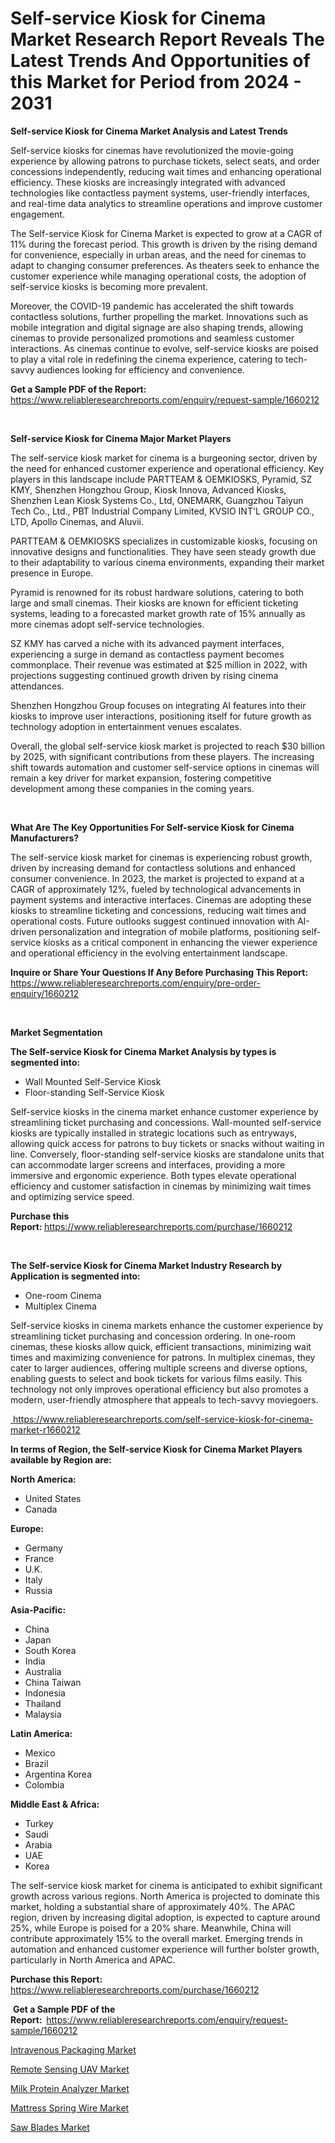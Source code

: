 <p><h1>Self-service Kiosk for Cinema Market Research Report Reveals The Latest Trends And Opportunities of this Market for Period from 2024 - 2031</h1></p><p><strong>Self-service Kiosk for Cinema Market Analysis and Latest Trends</strong></p>
<p><p>Self-service kiosks for cinemas have revolutionized the movie-going experience by allowing patrons to purchase tickets, select seats, and order concessions independently, reducing wait times and enhancing operational efficiency. These kiosks are increasingly integrated with advanced technologies like contactless payment systems, user-friendly interfaces, and real-time data analytics to streamline operations and improve customer engagement.</p><p>The Self-service Kiosk for Cinema Market is expected to grow at a CAGR of 11% during the forecast period. This growth is driven by the rising demand for convenience, especially in urban areas, and the need for cinemas to adapt to changing consumer preferences. As theaters seek to enhance the customer experience while managing operational costs, the adoption of self-service kiosks is becoming more prevalent.</p><p>Moreover, the COVID-19 pandemic has accelerated the shift towards contactless solutions, further propelling the market. Innovations such as mobile integration and digital signage are also shaping trends, allowing cinemas to provide personalized promotions and seamless customer interactions. As cinemas continue to evolve, self-service kiosks are poised to play a vital role in redefining the cinema experience, catering to tech-savvy audiences looking for efficiency and convenience.</p></p>
<p><strong>Get a Sample PDF of the Report:&nbsp;</strong> <a href="https://www.reliableresearchreports.com/enquiry/request-sample/1660212?utm_campaign=24&utm_medium=2&utm_source=Github&utm_content=ia&utm_term=26102024&utm_id=self-service-kiosk-for-cinema">https://www.reliableresearchreports.com/enquiry/request-sample/1660212</a></p>
<p>&nbsp;</p>
<p><strong>Self-service Kiosk for Cinema Major Market Players</strong></p>
<p><p>The self-service kiosk market for cinema is a burgeoning sector, driven by the need for enhanced customer experience and operational efficiency. Key players in this landscape include PARTTEAM & OEMKIOSKS, Pyramid, SZ KMY, Shenzhen Hongzhou Group, Kiosk Innova, Advanced Kiosks, Shenzhen Lean Kiosk Systems Co., Ltd, ONEMARK, Guangzhou Taiyun Tech Co., Ltd., PBT Industrial Company Limited, KVSIO INT'L GROUP CO., LTD, Apollo Cinemas, and Aluvii.</p><p>PARTTEAM & OEMKIOSKS specializes in customizable kiosks, focusing on innovative designs and functionalities. They have seen steady growth due to their adaptability to various cinema environments, expanding their market presence in Europe.</p><p>Pyramid is renowned for its robust hardware solutions, catering to both large and small cinemas. Their kiosks are known for efficient ticketing systems, leading to a forecasted market growth rate of 15% annually as more cinemas adopt self-service technologies.</p><p>SZ KMY has carved a niche with its advanced payment interfaces, experiencing a surge in demand as contactless payment becomes commonplace. Their revenue was estimated at $25 million in 2022, with projections suggesting continued growth driven by rising cinema attendances.</p><p>Shenzhen Hongzhou Group focuses on integrating AI features into their kiosks to improve user interactions, positioning itself for future growth as technology adoption in entertainment venues escalates.</p><p>Overall, the global self-service kiosk market is projected to reach $30 billion by 2025, with significant contributions from these players. The increasing shift towards automation and customer self-service options in cinemas will remain a key driver for market expansion, fostering competitive development among these companies in the coming years.</p></p>
<p>&nbsp;</p>
<p><strong>What Are The Key Opportunities For Self-service Kiosk for Cinema Manufacturers?</strong></p>
<p><p>The self-service kiosk market for cinemas is experiencing robust growth, driven by increasing demand for contactless solutions and enhanced consumer convenience. In 2023, the market is projected to expand at a CAGR of approximately 12%, fueled by technological advancements in payment systems and interactive interfaces. Cinemas are adopting these kiosks to streamline ticketing and concessions, reducing wait times and operational costs. Future outlooks suggest continued innovation with AI-driven personalization and integration of mobile platforms, positioning self-service kiosks as a critical component in enhancing the viewer experience and operational efficiency in the evolving entertainment landscape.</p></p>
<p><strong>Inquire or Share Your Questions If Any Before Purchasing This Report:</strong> <a href="https://www.reliableresearchreports.com/enquiry/pre-order-enquiry/1660212?utm_campaign=24&utm_medium=2&utm_source=Github&utm_content=ia&utm_term=26102024&utm_id=self-service-kiosk-for-cinema">https://www.reliableresearchreports.com/enquiry/pre-order-enquiry/1660212</a></p>
<p>&nbsp;</p>
<p><strong>Market Segmentation</strong></p>
<p><strong>The Self-service Kiosk for Cinema Market Analysis by types is segmented into:</strong></p>
<p><ul><li>Wall Mounted Self-Service Kiosk</li><li>Floor-standing Self-Service Kiosk</li></ul></p>
<p><p>Self-service kiosks in the cinema market enhance customer experience by streamlining ticket purchasing and concessions. Wall-mounted self-service kiosks are typically installed in strategic locations such as entryways, allowing quick access for patrons to buy tickets or snacks without waiting in line. Conversely, floor-standing self-service kiosks are standalone units that can accommodate larger screens and interfaces, providing a more immersive and ergonomic experience. Both types elevate operational efficiency and customer satisfaction in cinemas by minimizing wait times and optimizing service speed.</p></p>
<p><strong>Purchase this Report:&nbsp;</strong><a href="https://www.reliableresearchreports.com/purchase/1660212?utm_campaign=24&utm_medium=2&utm_source=Github&utm_content=ia&utm_term=26102024&utm_id=self-service-kiosk-for-cinema">https://www.reliableresearchreports.com/purchase/1660212</a></p>
<p>&nbsp;</p>
<p><strong>The Self-service Kiosk for Cinema Market Industry Research by Application is segmented into:</strong></p>
<p><ul><li>One-room Cinema</li><li>Multiplex Cinema</li></ul></p>
<p><p>Self-service kiosks in cinema markets enhance the customer experience by streamlining ticket purchasing and concession ordering. In one-room cinemas, these kiosks allow quick, efficient transactions, minimizing wait times and maximizing convenience for patrons. In multiplex cinemas, they cater to larger audiences, offering multiple screens and diverse options, enabling guests to select and book tickets for various films easily. This technology not only improves operational efficiency but also promotes a modern, user-friendly atmosphere that appeals to tech-savvy moviegoers.</p></p>
<p><a href="https://www.reliableresearchreports.com/self-service-kiosk-for-cinema-market-r1660212?utm_campaign=24&utm_medium=2&utm_source=Github&utm_content=ia&utm_term=26102024&utm_id=self-service-kiosk-for-cinema">&nbsp;https://www.reliableresearchreports.com/self-service-kiosk-for-cinema-market-r1660212</a></p>
<p><strong>In terms of Region, the Self-service Kiosk for Cinema Market Players available by Region are:</strong></p>
<p>
    <p> <strong> North America: </strong>
        <ul>
            <li>United States</li>
            <li>Canada</li>
        </ul>
        </p> 
    <p> <strong> Europe: </strong>
        <ul>
            <li>Germany</li>
            <li>France</li>
            <li>U.K.</li>
            <li>Italy</li>
            <li>Russia</li>
        </ul>
        </p> 
    <p> <strong> Asia-Pacific: </strong>
        <ul>
            <li>China</li>
            <li>Japan</li>
            <li>South Korea</li>
            <li>India</li>
            <li>Australia</li>
            <li>China Taiwan</li>
            <li>Indonesia</li>
            <li>Thailand</li>
            <li>Malaysia</li>
        </ul>
        </p> 
    <p> <strong> Latin America: </strong>
        <ul>
            <li>Mexico</li>
            <li>Brazil</li>
            <li>Argentina Korea</li>
            <li>Colombia</li>
        </ul>
        </p> 
    <p> <strong> Middle East & Africa: </strong>
        <ul>
            <li>Turkey</li>
            <li>Saudi</li>
            <li>Arabia</li>
            <li>UAE</li>
            <li>Korea</li>
        </ul>
    </p>
    </p>
<p><p>The self-service kiosk market for cinema is anticipated to exhibit significant growth across various regions. North America is projected to dominate this market, holding a substantial share of approximately 40%. The APAC region, driven by increasing digital adoption, is expected to capture around 25%, while Europe is poised for a 20% share. Meanwhile, China will contribute approximately 15% to the overall market. Emerging trends in automation and enhanced customer experience will further bolster growth, particularly in North America and APAC.</p></p>
<p><strong>Purchase this Report: </strong><a href="https://www.reliableresearchreports.com/purchase/1660212?utm_campaign=24&utm_medium=2&utm_source=Github&utm_content=ia&utm_term=26102024&utm_id=self-service-kiosk-for-cinema">https://www.reliableresearchreports.com/purchase/1660212</a></p>
<p>&nbsp;<strong>Get a Sample PDF of the Report:&nbsp;&nbsp;</strong><a href="https://www.reliableresearchreports.com/enquiry/request-sample/1660212?utm_campaign=24&utm_medium=2&utm_source=Github&utm_content=ia&utm_term=26102024&utm_id=self-service-kiosk-for-cinema">https://www.reliableresearchreports.com/enquiry/request-sample/1660212</a></p>
<p><strong></strong></p>
<p><p><a href="https://github.com/c0mxahyman/Market-Research-Report-List-1/blob/main/intravenous-packaging-market.md?utm_campaign=24&utm_medium=2&utm_source=Github&utm_content=ia&utm_term=26102024&utm_id=self-service-kiosk-for-cinema">Intravenous Packaging Market</a></p><p><a href="https://issuu.com/reportprime-2/docs/remote-sensing-uav-market-size-2030_e62408369510a1?utm_campaign=24&utm_medium=2&utm_source=Github&utm_content=ia&utm_term=26102024&utm_id=self-service-kiosk-for-cinema">Remote Sensing UAV Market</a></p><p><a href="https://www.linkedin.com/pulse/insights-milk-protein-analyzer-market-size-which-expanding-144-ui1le?utm_campaign=24&utm_medium=2&utm_source=Github&utm_content=ia&utm_term=26102024&utm_id=self-service-kiosk-for-cinema">Milk Protein Analyzer Market</a></p><p><a href="https://medium.com/@salliswaboniold6/mattress-spring-wire-market-forecasts-market-trends-and-impact-analysis-2024-2031-cca10376eb54?utm_campaign=24&utm_medium=2&utm_source=Github&utm_content=ia&utm_term=26102024&utm_id=self-service-kiosk-for-cinema">Mattress Spring Wire Market</a></p><p><a href="https://issuu.com/reportprime-2/docs/saw-blades-market-size-2030.pptx_45586a838423c0?utm_campaign=24&utm_medium=2&utm_source=Github&utm_content=ia&utm_term=26102024&utm_id=self-service-kiosk-for-cinema">Saw Blades Market</a></p></p>
